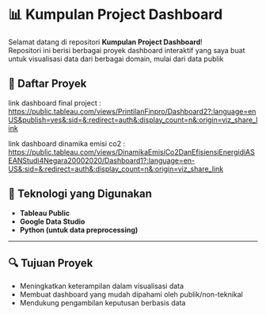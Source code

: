# 📊 Kumpulan Project Dashboard

Selamat datang di repositori **Kumpulan Project Dashboard**!  
Repositori ini berisi berbagai proyek dashboard interaktif yang saya buat untuk visualisasi data dari berbagai domain, mulai dari data publik

## 📁 Daftar Proyek

link dashboard final project : https://public.tableau.com/views/PrintilanFinpro/Dashboard2?:language=enUS&publish=yes&:sid=&:redirect=auth&:display_count=n&:origin=viz_share_link

link dashboard dinamika emisi co2 : https://public.tableau.com/views/DinamikaEmisiCo2DanEfisiensiEnergidiASEANStudi4Negara20002020/Dashboard1?:language=en-US&:sid=&:redirect=auth&:display_count=n&:origin=viz_share_link


## 🧰 Teknologi yang Digunakan

* **Tableau Public**
* **Google Data Studio**
* **Python (untuk data preprocessing)**

---

## 🔍 Tujuan Proyek

* Meningkatkan keterampilan dalam visualisasi data
* Membuat dashboard yang mudah dipahami oleh publik/non-teknikal
* Mendukung pengambilan keputusan berbasis data












